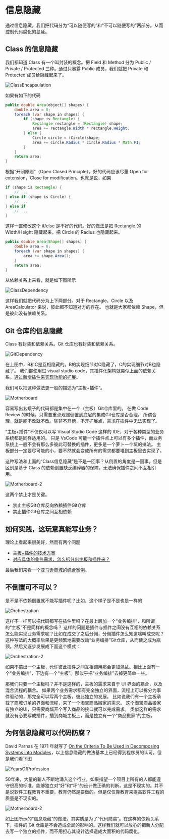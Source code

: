 # 信息隐藏

通过信息隐藏，我们把代码分为“可以随便写的”和“不可以随便写的”两部分。从而控制代码腐化的蔓延。

## Class 的信息隐藏

我们都知道 Class 有一个叫封装的概念。把 Field 和 Method 分为 Public / Private / Protected 三种。通过只暴露 Public 成员，我们就把 Private 和 Protected 成员给隐藏起来了。

![ClassEncapsulation](./ClassEncapsulation.drawio.svg)

如果有如下的代码

```java
public double Area(object[] shapes) {
    double area = 0;
    foreach (var shape in shapes) {
        if (shape is Rectangle) {
            Rectangle rectangle = (Rectangle) shape;
            area += rectangle.Width * rectangle.Height;
        } else {
            Circle circle = (Circle)shape;
            area += circle.Radius * circle.Radius * Math.PI;
        }
    }
    return area;
}
```

根据“开闭原则”（Open Closed Principle），好的代码应该尽量 Open for extension，Close for modification。也就是说，如果

```java
if (shape is Rectangle) {
    // ...
} else if (shape is Circle) {
    // ...
} else if
    // ...
}
```

这样一直修改这个 if/else 是不好的代码。好的做法是把 Rectangle 的 Width/Height 隐藏起来，把 Circle 的 Radius 也隐藏起来。

```java
public double Area(Shape[] shapes) {
    double area = 0;
    foreach (var shape in shapes) {
        area += shape.Area();
    }
    return area;
}
```

从依赖关系上来看，就是如下图所示

![ClassDependency](./ClassDependency.drawio.svg)

这样我们就把代码分为上下两部分。对于 Rectangle，Circle 以及 AreaCalculator 来说，彼此都不知道对方的存在。
也就是大家都依赖 Shape，但是彼此没有依赖关系。

## Git 仓库的信息隐藏

Class 有封装和依赖关系。Git 仓库也有封装和依赖关系。

![GitDependency](./GitDependency.drawio.svg)

在上图中，B和C是互相隐藏的。B的实现细节对C隐藏了，C的实现细节对B也隐藏了。
我们都使用过 visual studio code，其插件化架构就类似上面的依赖关系。[通过新增插件来实现功能的扩展](../VscodeExample/README.md)。

我们可以把这种做法更一般的描述为“主板+插件”。

![Motherboard](./Motherboard.drawio.svg)

容易写出幺蛾子的代码都是集中在一个（主板）Git仓库里的。
在做 Code Review 的时候，只需要重点观照倒置到底层的集成Git仓库是否合理。
所谓合理，就是能不改就不改。除非不开槽，不开扩展点，需求在插件中无法实现了。

“主板+插件”不仅仅可以写 Visual Studio Code 这样的 IDE，对于各种类型的业务系统都是同样适用的。
只是 VsCode 可能一个插件点上可以有多个插件，而业务系统上一般不会有那么多彼此可替换的插件，更多是一个萝卜一个坑的搞法。
主板部分一定要尽可能的小，要不然就会变成所有的需求都要堆到主板里去实现了。

这种写法和上面的“Class信息隐藏”是不是一回事？从倒置的角度是一回事。但是区别是基于 Class 的依赖倒置缺乏编译器的保障，无法确保插件之间不互相引用。

![Motherboard-2](./Motherboard-2.drawio.svg)

这两个禁止才是关键。

* 禁止主板Git仓库反向依赖插件Git仓库
* 禁止插件Git仓库之间互相依赖

## 如何实践，这玩意真能写业务？

理论上看起来很美好，然而有两个问题

* [主板+插件的技术方案](../DependencyInversion/README.md)
* [对应具体的业务需求，怎么拆分出主板和插件来？](../Integration/README.md)

最后我们来看一个[亚马逊商城的综合案例](../AmazonExample/README.md)。

## 不倒置可不可以？

是不是不依赖倒置就不能写插件呢？比如，这个样子是不是也是一样的

![Orchestration](./Orchestration.drawio.svg)

这样不一样可以把代码都写在插件里吗？在最上层加一个“业务编排”，和所谓的“主板”不是同样的概念吗？
这样的问题是插件与插件之间没有互相的依赖关系怎么能实现业务需求呢？比如在成交了之后分佣，分佣插件怎么知道啥叫成交呢？这种写法的大概率后果是更频繁地需要改动“业务编排”Git仓库，从而使之成为瓶颈。然后又逐步发展成下面这个模式：

![Orchestration-2](./Orchestration-2.drawio.svg)

如果不搞出一个主板，允许彼此插件之间互相调用那会更加混乱。相比上面有一个“业务编排”，下边有一个“主板”。那似乎把“业务编排”去掉更简单一些。

那我们只要一个主板吗？并不是这样的，主板的需求来自于 UI 界面的耦合，以及混合流程的耦合。
如果两个业务需求都有完全独立的界面，流程上可以拆分为事件驱动的，那完全可以写两个主板，彼此独立的发展。
比如说我们有一个主板承载了商城订单的界面和流程，来了一个淘宝商品搬家的需求。
这个淘宝商品搬家有独立的UI，只需要商城开个写入商品的接口就可以完成需求。
类似这样的需求就没有必要写成插件，插到商城主板上，而是独立有一个“商品搬家”的主板。

## 为何信息隐藏可以代码防腐？

David Parnas 在 1971 年就写了 [On the Criteria To Be Used in Decomposing Systems into Modules](http://sunnyday.mit.edu/16.355/parnas-criteria.html)，以上信息隐藏的做法基本上已经得到程序员的认可。但是我们看下图

![YearsOfProfession](./YearsOfProfession.png)

50年来，大量的新人不断地涌入这个行业。如果指望一个项目上所有的人都能遵守很高的标准，能够独立对“好”和“坏”的设计做正确的判断，这是不现实的。并不是说软件工程教育不重要，教育仍然是要做的。但是仅仅靠教育来提高软件工程的质量是不现实的。

![Motherboard-2](./Motherboard-2.drawio.svg)

如上图所示的“信息隐藏”的做法，其实质是为了“代码防腐”。在这样的依赖关系下，插件的 Git 仓库是不会造成全局的影响的。这样我们就可以放心的把新人分配去写一个独立的插件，而不用担心其设计选择造成大面积的代码腐化。